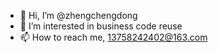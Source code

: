 - 👋 Hi, I’m @zhengchengdong
- 👀 I’m interested in business code reuse
- 📫 How to reach me, 13758242402@163.com

